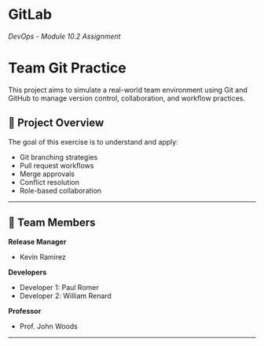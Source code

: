 # GitLab
*DevOps - Module 10.2 Assignment*
# Team Git Practice

This project aims to simulate a real-world team environment using Git and GitHub to manage version control, collaboration, and workflow practices.

## 🔧 Project Overview

The goal of this exercise is to understand and apply:
- Git branching strategies
- Pull request workflows
- Merge approvals
- Conflict resolution
- Role-based collaboration

---

## 👥 Team Members

**Release Manager**  
- Kevin Ramirez

**Developers**  
- Developer 1: Paul Romer  
- Developer 2: William Renard

**Professor**  
- Prof. John Woods

---
